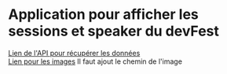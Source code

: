 # Application pour afficher les sessions et speaker du devFest

[Lien de l'API pour récupérer les données](https://devfest-nantes-2018-api.cleverapps.io/)<br/>
[Lien pour les images](https://devfest.gdgnantes.com) Il faut ajout le chemin de l'image
